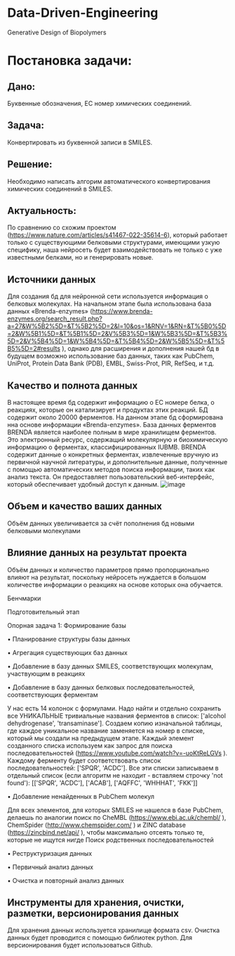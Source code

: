 # Data-Driven-Engineering
Generative Design of Biopolymers

# Постановка задачи:
## Дано:
Буквенные обозначения, EC номер химических соединений.
## Задача:
Конвертировать из буквенной записи в SMILES.
## Решение:
Необходимо написать алгорим автоматического конвертирования химических соединений в SMILES.
## Актуальность:
По сравнению  со схожим проектом (https://www.nature.com/articles/s41467-022-35614-6), который работает только с существующими белковыми структурами, имеющими узкую специфику, наша нейросеть будет взаимодействовать не только с уже известными белками, но и генерировать новые.
## Источники данных
Для создания бд для нейронной сети используется информация о белковых молекулах. На начальном этапе была использована база данных «Brenda-enzymes» (https://www.brenda-enzymes.org/search_result.php?a=27&W%5B2%5D=&T%5B2%5D=2&l=10&os=1&RNV=1&RN=&T%5B0%5D=2&W%5B1%5D=&T%5B1%5D=2&V%5B3%5D=1&W%5B3%5D=&T%5B3%5D=2&V%5B4%5D=1&W%5B4%5D=&T%5B4%5D=2&W%5B5%5D=&T%5B5%5D=2#results ), однако для расширения и дополнения нашей бд в будущем возможно использование баз данных, таких как PubChem, UniProt, Protein Data Bank (PDB), EMBL, Swiss-Prot, PIR, RefSeq, и т.д.
## Качество и полнота данных
В настоящее время бд содержит информацию о ЕС номере белка, о реакциях, которые он катализирует и продуктах этих реакций. БД содержит около 20000 ферментов. На данном этапе бд сформирована нна основе информации «Brenda-enzymes». База данных ферментов BRENDA является наиболее полным в мире хранилищем ферментов. Это электронный ресурс, содержащий молекулярную и биохимическую информацию о ферментах, классифицированных IUBMB. BRENDA содержит данные о конкретных ферментах, извлеченные вручную из первичной научной литературы, и дополнительные данные, полученные с помощью автоматических методов поиска информации, таких как анализ текста. Он предоставляет пользовательский веб-интерфейс, который обеспечивает удобный доступ к данным.
![image](https://user-images.githubusercontent.com/127224269/223842527-a666bbe6-f521-4cc6-8bce-2600a73f37e3.png)
## Объем и качество ваших данных
Объём данных увеличивается за счёт пополнения бд новыми белковыми молекулами
## Влияние данных на результат проекта

Объём данных и количество параметров прямо пропорционально влияют на результат, поскольку нейросеть нуждается в большом количестве информации о реакциях на основе которых она обучается.

Бенчмарки

Подготовительный этап

Опорная задача 1: Формирование базы
 
•	Планирование структуры базы данных

•	Агрегация существующих баз данных

•	Добавление в базу данных SMILES, соответствующих молекулам, участвующим в реакциях

•	Добавление в базу данных белковых последовательностей, соответствующих ферментам

У нас есть 14 колонок с формулами. Надо найти и отдельно сохранить все УНИКАЛЬНЫЕ тривиальные названия ферментов в список: ['alcohol dehydrogenase', 'transaminase']. Создаем копию изначальной таблицы, где каждое уникальное название заменяется на номер в списке, который мы создали на предыдущем этапе. Каждый элемент созданного списка используем как запрос для поиска последовательностей (https://www.youtube.com/watch?v=-uoKtReLGVs ). Каждому ферменту будет соответствовать список последовательностей: ['SPQR', 'ACDC']. Все эти списки записываем в отдельный список (если алгоритм не находит - вставляем строчку 'not found'): [['SPQR', 'ACDC'], ['ACAB'], ['AQFFC', 'WHHHAT', 'FKK']]

•	Добавление ненайденных в PubChem молекул

Для всех элементов, для которых SMILES не нашелся в базе PubChem, делаешь по аналогии поиск по CheMBL (https://www.ebi.ac.uk/chembl/  ), ChemSpider (http://www.chemspider.com/ ) и ZINC database (https://zincbind.net/api/ ), чтобы максимально отсеять только те, которые не ищутся нигде Поиск родственных последовательностей

•	Реструктуризация данных

•	Первичный анализ данных

•	Очистка и повторный анализ данных

## Инструменты для хранения, очистки, разметки, версионирования данных 
Для хранения данных используется хранилище формата  csv. Очистка данных будет проводится с помощью библиотек python. Для версионирования будет использоваться Github.
